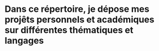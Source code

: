 # Dans ce répertoire, je dépose mes projêts personnels et académiques sur différentes thématiques et langages
